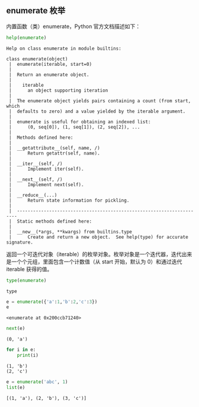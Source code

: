 ## enumerate 枚举

内置函数（类）enumerate，Python 官方文档描述如下：


```python
help(enumerate)
```

    Help on class enumerate in module builtins:
    
    class enumerate(object)
     |  enumerate(iterable, start=0)
     |  
     |  Return an enumerate object.
     |  
     |    iterable
     |      an object supporting iteration
     |  
     |  The enumerate object yields pairs containing a count (from start, which
     |  defaults to zero) and a value yielded by the iterable argument.
     |  
     |  enumerate is useful for obtaining an indexed list:
     |      (0, seq[0]), (1, seq[1]), (2, seq[2]), ...
     |  
     |  Methods defined here:
     |  
     |  __getattribute__(self, name, /)
     |      Return getattr(self, name).
     |  
     |  __iter__(self, /)
     |      Implement iter(self).
     |  
     |  __next__(self, /)
     |      Implement next(self).
     |  
     |  __reduce__(...)
     |      Return state information for pickling.
     |  
     |  ----------------------------------------------------------------------
     |  Static methods defined here:
     |  
     |  __new__(*args, **kwargs) from builtins.type
     |      Create and return a new object.  See help(type) for accurate signature.
    
    

返回一个可迭代对象（iterable）的枚举对象。枚举对象是一个迭代器，迭代出来是一个个元组，里面包含一个计数值（从 start 开始，默认为 0）和通过迭代 iterable 获得的值。


```python
type(enumerate)
```




    type




```python
e = enumerate({'a':1,'b':2,'c':3})
e
```




    <enumerate at 0x200ccb71240>




```python
next(e)
```




    (0, 'a')




```python
for i in e:
    print(i)
```

    (1, 'b')
    (2, 'c')
    


```python
e = enumerate('abc', 1)
list(e)
```




    [(1, 'a'), (2, 'b'), (3, 'c')]



